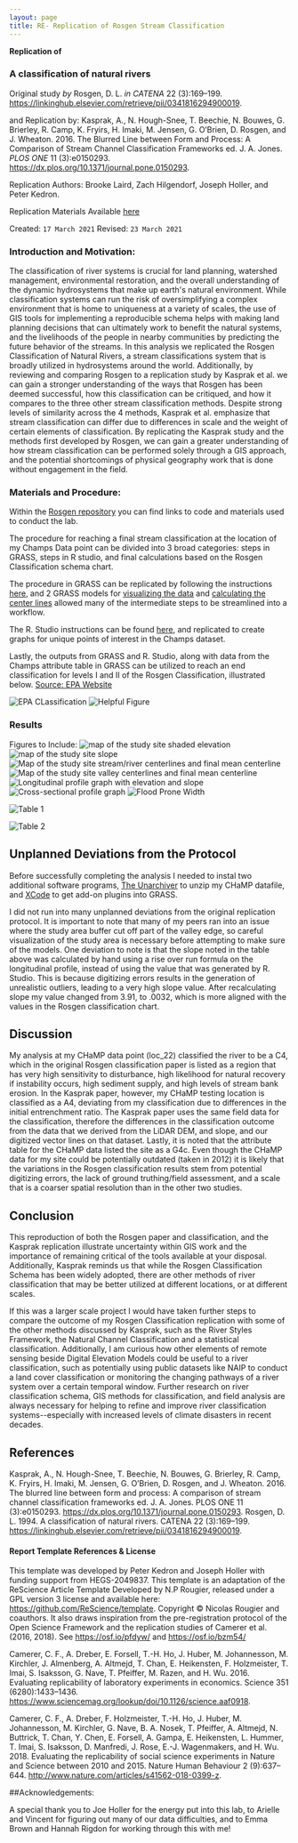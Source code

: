 ```yaml
---
layout: page
title: RE- Replication of Rosgen Stream Classification
---
```




**Replication of**
### A classification of natural rivers

Original study *by* Rosgen, D. L.
*in* *CATENA* 22 (3):169–199. https://linkinghub.elsevier.com/retrieve/pii/0341816294900019.

and Replication by: Kasprak, A., N. Hough-Snee, T. Beechie, N. Bouwes, G. Brierley, R. Camp, K. Fryirs, H. Imaki, M. Jensen, G. O’Brien, D. Rosgen, and J. Wheaton. 2016. The Blurred Line between Form and Process: A Comparison of Stream Channel Classification Frameworks ed. J. A. Jones. *PLOS ONE* 11 (3):e0150293. https://dx.plos.org/10.1371/journal.pone.0150293.

Replication Authors:
Brooke Laird, Zach Hilgendorf, Joseph Holler, and Peter Kedron.

Replication Materials Available [here](https://github.com/brookelaird/RE-rosgen)

Created: `17 March 2021`
Revised: `23 March 2021`

### Introduction and Motivation:
The classification of river systems is crucial for land planning, watershed management, environmental restoration, and the overall understanding of the dynamic hydrosystems that make up earth's natural environment. While classification systems can run the risk of oversimplifying a complex environment that is home to uniqueness at a variety of scales, the use of GIS tools for implementing a reproducible schema helps with making land planning decisions that can ultimately work to benefit the natural systems, and the livelihoods of the people in nearby communities by predicting the future behavior of the streams. In this analysis we replicated the Rosgen Classification of Natural Rivers, a stream classifications system that is broadly utilized in hydrosystems around the world. Additionally, by reviewing and comparing  Rosgen to a replication study by Kasprak et al. we can gain a stronger understanding of the ways that Rosgen has been deemed successful, how this classification can be critiqued, and how it compares to the three other stream classification methods. Despite strong levels of similarity across the 4 methods, Kasprak et al. emphasize that stream classification can differ due to differences in scale and the weight of certain elements of classification. By replicating the Kasprak study and the methods first developed by Rosgen, we can gain a greater understanding of how stream classification can be performed solely through a GIS approach, and the potential shortcomings of physical geography work that is done without engagement in the field.

### Materials and Procedure:

Within the [Rosgen repository](https://github.com/brookelaird/RE-rosgen) you can find links to code and materials used to conduct the lab.

The procedure for reaching a final stream classification at the location of my Champs Data point can be divided into 3 broad categories: steps in GRASS, steps in R studio, and final calculations based on the Rosgen Classification schema chart.

The procedure in GRASS can be replicated by following the instructions [here](assets/1-Research_Protocol_GRASS.pdf), and 2 GRASS models for [visualizing the data](visualize.gxm) and [calculating the center lines](center_line_length.gxm) allowed many of the intermediate steps to be streamlined into a workflow.

The R. Studio instructions can be found [here](assets/2-ProfileViewer.Rmd), and replicated to create graphs for unique points of interest in the Champs dataset.

Lastly, the outputs from GRASS and R. Studio, along with data from the Champs attribute table in GRASS can be utilized to reach an end classification for levels I and II of the Rosgen Classification, illustrated below. [Source: EPA Website](https://cfpub.epa.gov/watertrain/moduleframe.cfm?parent_object_id=1189)

![EPA CLassification](rosgen_level2.jpg)
![Helpful Figure](s07.gif)

### Results

Figures to Include:
![map of the study site shaded elevation](dem.png)
![map of the study site slope](slopeIllustration.png)
![Map of the study site stream/river centerlines and final mean centerline](stream.png)
![Map of the study site valley centerlines and final mean centerline](valley.png)
![Longitudinal profile graph with elevation and slope](longitudinalprofile)
![Cross-sectional profile graph](crossProf2)
![Flood Prone Width](floodProneWidth)

![Table 1](table1.png)

![Table 2](table2.png)


## Unplanned Deviations from the Protocol

Before successfully completing the analysis I needed to instal two additional software programs, [The Unarchiver](https://theunarchiver.com) to unzip my CHaMP datafile, and [XCode](https://developer.apple.com/xcode/) to get add-on plugins into GRASS.

I did not run into many unplanned deviations from the original replication protocol. It is important to note that many of my peers ran into an issue where the study area buffer cut off part of the valley edge, so careful visualization of the study area is necessary before attempting to make sure of the models. One deviation to note is that the slope noted in the table above was calculated by hand using a rise over run formula on the longitudinal profile, instead of using the value that was generated by R. Studio. This is because digitizing errors results in the generation of unrealistic outliers, leading to a very high slope value. After recalculating slope my value changed from 3.91, to .0032, which is more aligned with the values in the Rosgen classification chart.


## Discussion

My analysis at my CHaMP data point (loc_22) classified the river to be a C4, which in the original Rosgen classification paper is listed as a region that has very high sensitivity to disturbance, high likelihood for natural recovery if instability occurs, high sediment supply, and high levels of stream bank erosion. In the Kasprak paper, however, my CHaMP testing location is classified as a A4, deviating from my classification due to differences in the initial entrenchment ratio. The Kasprak paper uses the same field data for the classification, therefore the differences in the classification outcome from the data that we derived from the LiDAR DEM, and slope, and our digitized vector lines on that dataset. Lastly, it is noted that the attribute table for the CHaMP data listed the site as a G4c. Even though the CHaMP data for my site could be potentially outdated (taken in 2012) it is likely that the variations in the Rosgen classification results stem from potential digitizing errors, the lack of ground truthing/field assessment, and a scale that is a coarser spatial resolution than in the other two studies.


## Conclusion

This reproduction of both the Rosgen paper and classification, and the Kasprak replication illustrate uncertainty within GIS work and the importance of remaining critical of the tools available at your disposal. Additionally, Kasprak reminds us that while the Rosgen Classification Schema has been widely adopted, there are other methods of river classification that may be better utilized at different locations, or at different scales.

If this was a larger scale project I would have taken further steps to compare the outcome of my Rosgen Classification replication with some of the other methods discussed by Kasprak, such as the River Styles Framework, the Natural Channel Classification and a statistical classification. Additionally, I am curious how other elements of remote sensing beside Digital Elevation Models could be useful to a river classification, such as potentially using public datasets like NAIP to conduct a land cover classification or monitoring the changing pathways of a river system over a certain temporal window. Further research on river classification schema, GIS methods for classification, and field analysis are always necessary for helping to refine and improve river classification systems--especially with increased levels of climate disasters in recent decades.


## References

Kasprak, A., N. Hough-Snee, T. Beechie, N. Bouwes, G. Brierley, R. Camp, K. Fryirs, H. Imaki, M. Jensen, G. O’Brien, D. Rosgen, and J. Wheaton. 2016. The blurred line between form and process: A comparison of stream channel classification frameworks ed. J. A. Jones. PLOS ONE 11 (3):e0150293. https://dx.plos.org/10.1371/journal.pone.0150293.
Rosgen, D. L. 1994. A classification of natural rivers. CATENA 22 (3):169–199. https://linkinghub.elsevier.com/retrieve/pii/0341816294900019.

####  Report Template References & License

This template was developed by Peter Kedron and Joseph Holler with funding support from HEGS-2049837. This template is an adaptation of the ReScience Article Template Developed by N.P Rougier, released under a GPL version 3 license and available here: https://github.com/ReScience/template. Copyright © Nicolas Rougier and coauthors. It also draws inspiration from the pre-registration protocol of the Open Science Framework and the replication studies of Camerer et al. (2016, 2018). See https://osf.io/pfdyw/ and https://osf.io/bzm54/

Camerer, C. F., A. Dreber, E. Forsell, T.-H. Ho, J. Huber, M. Johannesson, M. Kirchler, J. Almenberg, A. Altmejd, T. Chan, E. Heikensten, F. Holzmeister, T. Imai, S. Isaksson, G. Nave, T. Pfeiffer, M. Razen, and H. Wu. 2016. Evaluating replicability of laboratory experiments in economics. Science 351 (6280):1433–1436. https://www.sciencemag.org/lookup/doi/10.1126/science.aaf0918.

Camerer, C. F., A. Dreber, F. Holzmeister, T.-H. Ho, J. Huber, M. Johannesson, M. Kirchler, G. Nave, B. A. Nosek, T. Pfeiffer, A. Altmejd, N. Buttrick, T. Chan, Y. Chen, E. Forsell, A. Gampa, E. Heikensten, L. Hummer, T. Imai, S. Isaksson, D. Manfredi, J. Rose, E.-J. Wagenmakers, and H. Wu. 2018. Evaluating the replicability of social science experiments in Nature and Science between 2010 and 2015. Nature Human Behaviour 2 (9):637–644. http://www.nature.com/articles/s41562-018-0399-z.

##Acknowledgements:

A special thank you to Joe Holler for the energy put into this lab, to Arielle and Vincent for figuring out many of our data difficulties, and to Emma Brown and Hannah Rigdon for working
through this with me!  
